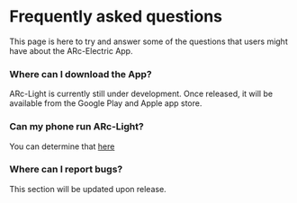 # Frequently asked questions

This page is here to try and answer some of the questions that users might have about the ARc-Electric App.

### Where can I download the App?
ARc-Light is currently still under development. Once released, it will be available from the Google Play and Apple app store.

### Can my phone run ARc-Light?
You can determine that [here](https://github.com/Lroes/ARc-Electric_Wiki/blob/master/Compatible-devices.md)

### Where can I report bugs?
This section will be updated upon release.
